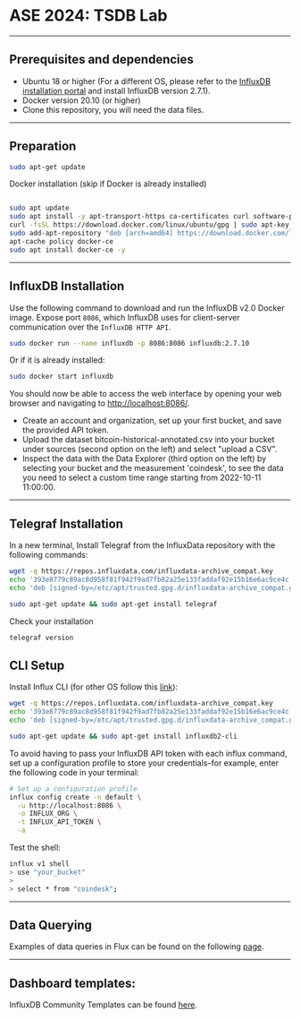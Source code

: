 # ASE 2024: TSDB Lab


___
## Prerequisites and dependencies

- Ubuntu 18 or higher (For a different OS, please refer to the [InfluxDB installation portal](https://portal.influxdata.com/downloads) and install InfluxDB version 2.7.1). 
- Docker version 20.10 (or higher)
- Clone this repository, you will need the data files. 

___
## Preparation
```bash
sudo apt-get update
```

Docker installation (skip if Docker is already installed)
```bash

sudo apt update
sudo apt install -y apt-transport-https ca-certificates curl software-properties-common
curl -fsSL https://download.docker.com/linux/ubuntu/gpg | sudo apt-key add -
sudo add-apt-repository "deb [arch=amd64] https://download.docker.com/linux/ubuntu focal stable"
apt-cache policy docker-ce
sudo apt install docker-ce -y
```


___
## InfluxDB Installation
Use the following command to download and run the InfluxDB v2.0 Docker image. Expose port `8086`, which InfluxDB uses for client-server communication over the `InfluxDB HTTP API`.
```bash
sudo docker run --name influxdb -p 8086:8086 influxdb:2.7.10
```
Or if it is already installed: 
```bash
sudo docker start influxdb
```
You should now be able to access the web interface by opening your web browser and navigating to [http://localhost:8086/](http://localhost:8086/). 
- Create an account and organization, set up your first bucket, and save the provided API token.
- Upload the dataset bitcoin-historical-annotated.csv into your bucket under sources (second option on the left) and select "upload a CSV".
- Inspect the data with the Data Explorer (third option on the left) by selecting your bucket and the measurement 'coindesk', to see the data you need to select a custom time range starting from 2022-10-11 11:00:00.

___
## Telegraf Installation
In a new terminal, Install Telegraf from the InfluxData repository with the following commands:
```bash
wget -q https://repos.influxdata.com/influxdata-archive_compat.key
echo '393e8779c89ac8d958f81f942f9ad7fb82a25e133faddaf92e15b16e6ac9ce4c influxdata-archive_compat.key' | sha256sum -c && cat influxdata-archive_compat.key | gpg --dearmor | sudo tee /etc/apt/trusted.gpg.d/influxdata-archive_compat.gpg > /dev/null
echo 'deb [signed-by=/etc/apt/trusted.gpg.d/influxdata-archive_compat.gpg] https://repos.influxdata.com/debian stable main' | sudo tee /etc/apt/sources.list.d/influxdata.list

sudo apt-get update && sudo apt-get install telegraf
```
Check your installation 

```bash
telegraf version
```

## CLI Setup
Install Influx CLI (for other OS follow this [link](https://portal.influxdata.com/downloads/)):
```bash
wget -q https://repos.influxdata.com/influxdata-archive_compat.key
echo '393e8779c89ac8d958f81f942f9ad7fb82a25e133faddaf92e15b16e6ac9ce4c influxdata-archive_compat.key' | sha256sum -c && cat influxdata-archive_compat.key | gpg --dearmor | sudo tee /etc/apt/trusted.gpg.d/influxdata-archive_compat.gpg > /dev/null
echo 'deb [signed-by=/etc/apt/trusted.gpg.d/influxdata-archive_compat.gpg] https://repos.influxdata.com/debian stable main' | sudo tee /etc/apt/sources.list.d/influxdata.list

sudo apt-get update && sudo apt-get install influxdb2-cli
```
To avoid having to pass your InfluxDB API token with each influx command, set up a configuration profile to store your credentials–for example, enter the following code in your terminal:

```bash
# Set up a configuration profile
influx config create -n default \
  -u http://localhost:8086 \
  -o INFLUX_ORG \
  -t INFLUX_API_TOKEN \
  -a
```

Test the shell: 
```bash
influx v1 shell
> use "your_bucket"
>
> select * from "coindesk";
```

___
## Data Querying

Examples of data queries in Flux can be found on the following [page](https://docs.influxdata.com/influxdb/cloud/query-data/flux/).

___
## Dashboard templates: 

InfluxDB Community Templates can be found [here](https://github.com/influxdata/community-templates). 


